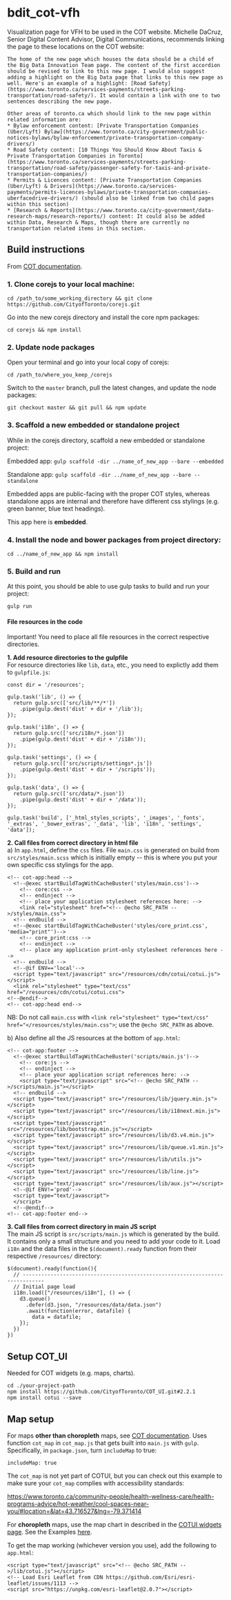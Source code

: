 # bdit_cot-vfh
Visualization page for VFH to be used in the COT website. Michelle DaCruz, Senior Digital Content Advisor, Digital Communications, recommends linking the page to these locations on the COT website:  

```
The home of the new page which houses the data should be a child of the Big Data Innovation Team page. The content of the first accordion should be revised to link to this new page. I would also suggest adding a highlight on the Big Data page that links to this new page as well. Here's an example of a highlight: [Road Safety](https://www.toronto.ca/services-payments/streets-parking-transportation/road-safety/). It would contain a link with one to two sentences describing the new page.  

Other areas of toronto.ca which should link to the new page within related information are:
* Bylaw enforcement content: [Private Transportation Companies (Uber/Lyft) Bylaw](https://www.toronto.ca/city-government/public-notices-bylaws/bylaw-enforcement/private-transportation-company-drivers/)
* Road Safety content: [10 Things You Should Know About Taxis & Private Transportation Companies in Toronto](https://www.toronto.ca/services-payments/streets-parking-transportation/road-safety/passenger-safety-for-taxis-and-private-transportation-companies/)
* Permits & Licences content: [Private Transportation Companies (Uber/Lyft) & Drivers](https://www.toronto.ca/services-payments/permits-licences-bylaws/private-transportation-companies-uberfacedrive-drivers/) (should also be linked from two child pages within this section)
* [Research & Reports](https://www.toronto.ca/city-government/data-research-maps/research-reports/) content: It could also be added within Data, Research & Maps, though there are currently no transportation related items in this section.
```

## Build instructions
From [COT documentation](https://itdconfluence.csd.toronto.ca/display/DTSKS/CotJS+Documentation).  

### 1. Clone corejs to your local machine:  

`cd /path_to/some_working_directory && git clone https://github.com/CityofToronto/corejs.git`  

Go into the new corejs directory and install the core npm packages:  

`cd corejs && npm install`  

### 2. Update node packages
Open your terminal and go into your local copy of corejs:  

`cd /path_to/where_you_keep_/corejs`  

Switch to the `master` branch, pull the latest changes, and update the node packages:  

`git checkout master && git pull && npm update`  

### 3. Scaffold a new embedded or standalone project  
While in the corejs directory, scaffold a new embedded or standalone project:  

Embedded app: `gulp scaffold -dir ../name_of_new_app --bare --embedded`  

Standalone app: `gulp scaffold -dir ../name_of_new_app --bare --standalone`  

Embedded apps are public-facing with the proper COT styles, whereas standalone apps are internal and therefore have different css stylings (e.g. green banner, blue text headings).  

This app here is **embedded**.  

### 4. Install the node and bower packages from project directory:

`cd ../name_of_new_app && npm install`  

### 5. Build and run
At this point, you should be able to use gulp tasks to build and run your project:

`gulp run`  

#### File resources in the code
Important! You need to place all file resources in the correct respective directories.  

**1. Add resource directories to the gulpfile**    
For resource directories like `lib`, `data`, etc., you need to explictly add them to `gulpfile.js`:  

```
const dir = '/resources';

gulp.task('lib', () => {
  return gulp.src(['src/lib/**/*'])
    .pipe(gulp.dest('dist' + dir + '/lib'));
});

gulp.task('i18n', () => {
  return gulp.src(['src/i18n/*.json'])
    .pipe(gulp.dest('dist' + dir + '/i18n'));
});

gulp.task('settings', () => {
  return gulp.src(['src/scripts/settings*.js'])
    .pipe(gulp.dest('dist' + dir + '/scripts'));
});

gulp.task('data', () => {
  return gulp.src(['src/data/*.json'])
    .pipe(gulp.dest('dist' + dir + '/data'));
});

gulp.task('build', ['_html_styles_scripts', '_images', '_fonts', '_extras', '_bower_extras', '_data', 'lib', 'i18n', 'settings', 'data']);
```

**2. Call files from correct directory in html file**  
a) In `app.html`, define the `css` files. File `main.css` is generated on build from `src/styles/main.scss` which is initially empty -- this is where you put your own specific css stylings for the app.    
```
<!-- cot-app:head -->
  <!--@exec startBuildTagWithCacheBuster('styles/main.css')-->
    <!-- core:css -->
    <!-- endinject -->
    <!-- place your application stylesheet references here: -->
    <link rel="stylesheet" href="<!-- @echo SRC_PATH -->/styles/main.css">
  <!-- endbuild -->
  <!--@exec startBuildTagWithCacheBuster('styles/core_print.css', 'media="print"')-->
    <!-- core_print:css -->
    <!-- endinject -->
    <!-- place any application print-only stylesheet references here -->
  <!-- endbuild -->
  <!--@if ENV=='local'-->
  <script type="text/javascript" src="/resources/cdn/cotui/cotui.js"></script>
  <link rel="stylesheet" type="text/css" href="/resources/cdn/cotui/cotui.css">
<!--@endif-->
<!-- cot-app:head end-->
```  

NB: Do not call `main.css` with `<link rel="stylesheet" type="text/css" href="</resources/styles/main.css">`; use the `@echo SRC_PATH` as above.  

b) Also define all the JS resources at the bottom of  `app.html`:  

```
<!-- cot-app:footer -->
  <!--@exec startBuildTagWithCacheBuster('scripts/main.js')-->
    <!-- core:js -->
    <!-- endinject -->
    <!-- place your application script references here: -->
    <script type="text/javascript" src="<!-- @echo SRC_PATH -->/scripts/main.js"></script>
  <!-- endbuild -->
  <script type="text/javascript" src="/resources/lib/jquery.min.js"></script>
  <script type="text/javascript" src="/resources/lib/i18next.min.js"></script>
  <script type="text/javascript" src="/resources/lib/bootstrap.min.js"></script>
  <script type="text/javascript" src="/resources/lib/d3.v4.min.js"></script>
  <script type="text/javascript" src="/resources/lib/queue.v1.min.js"></script>
  <script type="text/javascript" src="/resources/lib/utils.js"></script>
  <script type="text/javascript" src="/resources/lib/line.js"></script>
  <script type="text/javascript" src="/resources/lib/aux.js"></script>
  <!--@if ENV!='prod'-->
  <script type="text/javascript">
  </script>
  <!--@endif-->
<!-- cot-app:footer end-->
```  

**3. Call files from correct directory in main JS script**  
The main JS script is `src/scripts/main.js` which is generated by the build. It contains only a small structure and you need to add your code to it. Load `i18n` and the data files in the `$(document).ready` function from their respective `/resources/` directory:      

```
$(document).ready(function(){
  // -----------------------------------------------------------------------------
  // Initial page load
  i18n.load(["/resources/i18n"], () => {
    d3.queue()
      .defer(d3.json, "/resources/data/data.json")
      .await(function(error, datafile) {
        data = datafile;
    });
  })
})
```  

## Setup COT_UI
Needed for COT widgets (e.g. maps, charts).  

```
cd ./your-project-path
npm install https://github.com/CityofToronto/COT_UI.git#2.2.1
npm install cotui --save
```

## Map setup
For maps **other than choropleth** maps, see [COT documentation](https://itdconfluence.csd.toronto.ca/display/DTSKS/Cot+Map). Uses function `cot_map` in `cot_map.js` that gets built into `main.js` with `gulp`. Specifically, in `package.json`, turn `includeMap` to true:  

```
includeMap: true
```

The `cot_map` is not yet part of COTUI, but you can check out this example to make sure your `cot_map` complies with accessibility standards:  

https://www.toronto.ca/community-people/health-wellness-care/health-programs-advice/hot-weather/cool-spaces-near-you/#location=&lat=43.716527&lng=-79.371414  

For **choropleth** maps, use the map chart in described in the [COTUI widgets page](https://github.com/CityofToronto/COT_UI). See the Examples [here](http://cityoftoronto.github.io/COT_UI).

To get the map working (whichever version you use), add the following to `app.html`:  
```
<script type="text/javascript" src="<!-- @echo SRC_PATH -->/lib/cotui.js"></script>
<!-- Load Esri Leaflet from CDN https://github.com/Esri/esri-leaflet/issues/1113 -->
<script src="https://unpkg.com/esri-leaflet@2.0.7"></script>
```
